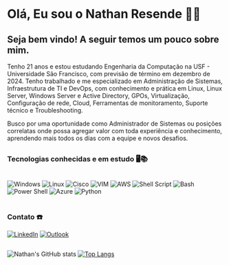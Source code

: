 # Olá, Eu sou o Nathan Resende 👨‍💻

## Seja bem vindo! A seguir temos um pouco sobre mim.

Tenho 21 anos e estou estudando Engenharia da Computação na USF - Universidade São Francisco, com previsão de término em dezembro de 2024.
Tenho trabalhado e me especializado em Administração de Sistemas, Infraestrutura de TI e DevOps, com conhecimento e prática em Linux, Linux Server, Windows Server e Active Directory, GPOs, Virtualização, Configuração de rede, Cloud, Ferramentas de monitoramento, Suporte técnico e Troubleshooting.

Busco por uma oportunidade como Administrador de Sistemas ou posições correlatas onde possa agregar valor com toda experiência e conhecimento, aprendendo mais todos os dias com a equipe e novos desafios.

##

### Tecnologias conhecidas e em estudo 🖥️📚

<div syle="display: inline_block"><br/>
  <img align="" alt="Windows" src="https://img.shields.io/badge/Windows-0078D6?style=for-the-badge&logo=windows&logoColor=white" />
  <img align="" alt="Linux" src="https://img.shields.io/badge/Linux-FCC624?style=for-the-badge&logo=linux&logoColor=black" />
  <img align="" alt="Cisco" src="https://img.shields.io/badge/cisco-%23049fd9.svg?style=for-the-badge&logo=cisco&logoColor=black" />
  <img align="" alt="VIM" src="https://img.shields.io/badge/VIM-%2311AB00.svg?&style=for-the-badge&logo=vim&logoColor=white" />
  <img align="" alt="AWS" src="https://img.shields.io/badge/Amazon_AWS-FF9900?style=for-the-badge&logo=amazonaws&logoColor=white" />
  <img align="" alt="Shell Script" src="https://img.shields.io/badge/Shell_Script-121011?style=for-the-badge&logo=gnu-bash&logoColor=white" />
  <img align="" alt="Bash" src="https://img.shields.io/badge/GNU%20Bash-4EAA25?style=for-the-badge&logo=GNU%20Bash&logoColor=white" />
  <img align="" alt="Power Shell" src="https://img.shields.io/badge/powershell-5391FE?style=for-the-badge&logo=powershell&logoColor=white" />
  <img align="" alt="Azure" src="https://img.shields.io/badge/Microsoft_Azure-0089D6?style=for-the-badge&logo=microsoft-azure&logoColor=white" />
  <img align="" alt="Python" src="https://img.shields.io/badge/python-3670A0?style=for-the-badge&logo=python&logoColor=ffdd54" />
</div><br/>

### Contato ☎️

[![LinkedIn](https://img.shields.io/badge/LinkedIn-0077B5?style=for-the-badge&logo=linkedin&logoColor=white)](https://www.linkedin.com/in/nathan-resende/)
[![Outlook](https://img.shields.io/badge/Microsoft_Outlook-0078D4?style=for-the-badge&logo=microsoft-outlook&logoColor=white)](mailto:nathanresende@hotmail.com)

##

![Nathan's GitHub stats](https://github-readme-stats.vercel.app/api?username=NathanResendeP&show_icons=true&theme=radical)
[![Top Langs](https://github-readme-stats.vercel.app/api/top-langs/?username=NathanResendeP&layout=donut&theme=radical)](https://github.com/NathanResendeP/github-readme-stats)

